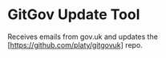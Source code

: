 # GitGov Update Tool

Receives emails from gov.uk and updates the [https://github.com/platy/gitgovuk] repo.
